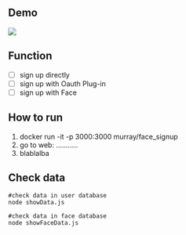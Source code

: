 
## Demo
![](https://i.imgur.com/LbcxHnV.png)

## Function
- [ ] sign up directly
- [ ] sign up with Oauth Plug-in
- [ ] sign up with Face

## How to run

1. docker run -it -p 3000:3000 murray/face_signup
2. go to web: ...........
3. blablalba

## Check data

```
#check data in user database
node showData.js

#check data in face database
node showFaceData.js

```
